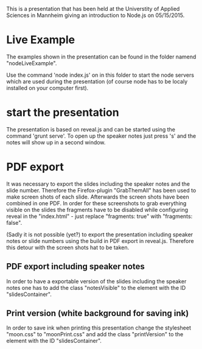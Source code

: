 This is a presentation that has been held at the Universtity of Applied Sciences in Mannheim giving an introduction to Node.js on 05/15/2015.

# Live Example
The examples shown in the presentation can be found in the folder namend "nodeLiveExample".

Use the command 'node index.js' on in this folder to start the node servers which are used during the presentation (of course node has to be localy installed on your computer first).

# start the presentation
The presentation is based on reveal.js and can be started using the command 'grunt serve'. To open up the speaker notes just press 's' and the notes will show up in a second window.

# PDF export
It was necessary to export the slides including the speaker notes and the slide number. Therefore the Firefox-plugin "GrabThemAll" has been used to make screen shots of each slide. Afterwards the screen shots have been combined in one PDF.
In order for these screenshots to grab everything visible on the slides the fragments have to be disabled while configuring reveal in the "index.html" - just replace "fragments: true" with "fragments: false".

(Sadly it is not possible (yet?) to export the presentation including speaker notes or slide numbers using the build in PDF export in reveal.js. Therefore this detour with the screen shots hat to be taken.

## PDF export including speaker notes
In order to have a exportable version of the slides including the speaker notes one has to add the class "notesVisible" to the element with the ID "slidesContainer".

## Print version (white background for saving ink)
In order to save ink when printing this presentation change the stylesheet "moon.css" to "moonPrint.css" and add the class "printVersion" to the element with the ID "slidesContainer".